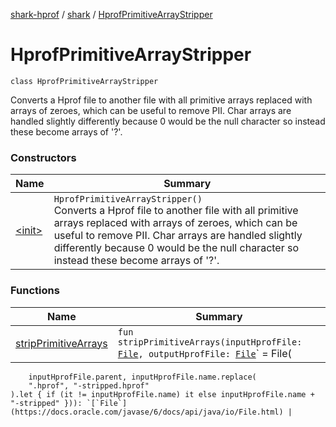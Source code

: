 [shark-hprof](../../index.md) / [shark](../index.md) / [HprofPrimitiveArrayStripper](./index.md)

# HprofPrimitiveArrayStripper

`class HprofPrimitiveArrayStripper`

Converts a Hprof file to another file with all primitive arrays replaced with arrays of zeroes,
which can be useful to remove PII. Char arrays are handled slightly differently because 0 would
be the null character so instead these become arrays of '?'.

### Constructors

| Name | Summary |
|---|---|
| [&lt;init&gt;](-init-.md) | `HprofPrimitiveArrayStripper()`<br>Converts a Hprof file to another file with all primitive arrays replaced with arrays of zeroes, which can be useful to remove PII. Char arrays are handled slightly differently because 0 would be the null character so instead these become arrays of '?'. |

### Functions

| Name | Summary |
|---|---|
| [stripPrimitiveArrays](strip-primitive-arrays.md) | `fun stripPrimitiveArrays(inputHprofFile: `[`File`](https://docs.oracle.com/javase/6/docs/api/java/io/File.html)`, outputHprofFile: `[`File`](https://docs.oracle.com/javase/6/docs/api/java/io/File.html)` = File(
        inputHprofFile.parent, inputHprofFile.name.replace(
        ".hprof", "-stripped.hprof"
    ).let { if (it != inputHprofFile.name) it else inputHprofFile.name + "-stripped" })): `[`File`](https://docs.oracle.com/javase/6/docs/api/java/io/File.html) |
